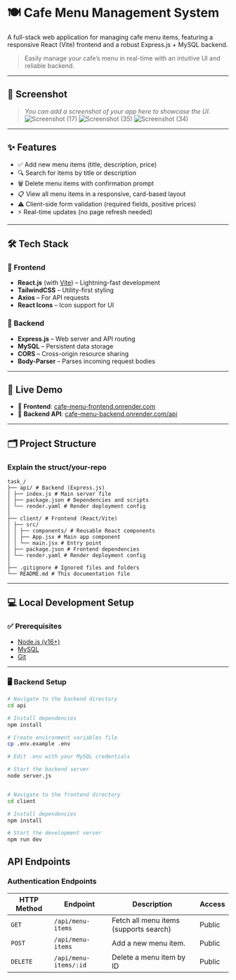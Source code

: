 # 🍽️ Cafe Menu Management System

A full-stack web application for managing cafe menu items, featuring a responsive React (Vite) frontend and a robust Express.js + MySQL backend.

> Easily manage your cafe’s menu in real-time with an intuitive UI and reliable backend.

---

## 📸 Screenshot 

> _You can add a screenshot of your app here to showcase the UI._
![Screenshot (17)](https://github.com/user-attachments/assets/1237e52b-837d-4c87-9616-ba55909bc76b)
![Screenshot (35)](https://github.com/user-attachments/assets/36919968-9f08-48d4-ab91-32b8112aba32)
![Screenshot (34)](https://github.com/user-attachments/assets/a7c0109d-1a88-472e-8957-b8fdc875222e)

---

## ✨ Features

- ✅ Add new menu items (title, description, price)
- 🔍 Search for items by title or description
- 🗑️ Delete menu items with confirmation prompt
- 📋 View all menu items in a responsive, card-based layout
- ⚠️ Client-side form validation (required fields, positive prices)
- ⚡ Real-time updates (no page refresh needed)

---

## 🛠️ Tech Stack

### 🧩 Frontend

- **React.js** (with [Vite](https://vitejs.dev/)) – Lightning-fast development
- **TailwindCSS** – Utility-first styling
- **Axios** – For API requests
- **React Icons** – Icon support for UI

### 🔧 Backend

- **Express.js** – Web server and API routing
- **MySQL** – Persistent data storage
- **CORS** – Cross-origin resource sharing
- **Body-Parser** – Parses incoming request bodies

---

## 🚀 Live Demo

- 🔗 **Frontend**: [cafe-menu-frontend.onrender.com](https://cafe-menu-frontend.onrender.com)
- 🔗 **Backend API**: [cafe-menu-backend.onrender.com/api](https://cafe-menu-backend.onrender.com/api)

---

## 🗂️ Project Structure
### Explain the struct/your-repo
```
task_/
├── api/ # Backend (Express.js)
│ ├── index.js # Main server file
│ ├── package.json # Dependencies and scripts
│ └── render.yaml # Render deployment config
│
├── client/ # Frontend (React/Vite)
│ ├── src/
│ │ ├── components/ # Reusable React components
│ │ ├── App.jsx # Main app component
│ │ └── main.jsx # Entry point
│ ├── package.json # Frontend dependencies
│ └── render.yaml # Render deployment config
│
├── .gitignore # Ignored files and folders
└── README.md # This documentation file
```

---

## 💻 Local Development Setup

### ✅ Prerequisites

- [Node.js (v16+)](https://nodejs.org/)
- [MySQL](https://www.mysql.com/)
- [Git](https://git-scm.com/)

---

### 🖥️ Backend Setup

```bash
# Navigate to the backend directory
cd api

# Install dependencies
npm install

# Create environment variables file
cp .env.example .env

# Edit .env with your MySQL credentials

# Start the backend server
node server.js


# Navigate to the frontend directory
cd client

# Install dependencies
npm install

# Start the development server
npm run dev
```

## API Endpoints

### Authentication Endpoints

| HTTP Method | Endpoint               | Description                          | Access     |
|-------------|------------------------|--------------------------------------|------------|
| `GET`      | `/api/menu-items`       | Fetch all menu items (supports search)| Public     |
| `POST`     | `/api/menu-items`       | Add a new menu item.                  | Public     |
| `DELETE`   | `/api/menu-items/:id`   | Delete a menu item by ID              | Public     |
